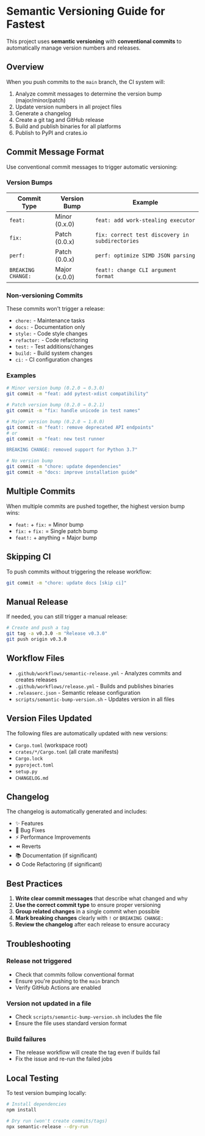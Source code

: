 # Semantic Versioning Guide for Fastest

This project uses **semantic versioning** with **conventional commits** to automatically manage version numbers and releases.

## Overview

When you push commits to the `main` branch, the CI system will:
1. Analyze commit messages to determine the version bump (major/minor/patch)
2. Update version numbers in all project files
3. Generate a changelog
4. Create a git tag and GitHub release
5. Build and publish binaries for all platforms
6. Publish to PyPI and crates.io

## Commit Message Format

Use conventional commit messages to trigger automatic versioning:

### Version Bumps

| Commit Type | Version Bump | Example |
|-------------|--------------|---------|
| `feat:` | Minor (0.x.0) | `feat: add work-stealing executor` |
| `fix:` | Patch (0.0.x) | `fix: correct test discovery in subdirectories` |
| `perf:` | Patch (0.0.x) | `perf: optimize SIMD JSON parsing` |
| `BREAKING CHANGE:` | Major (x.0.0) | `feat!: change CLI argument format` |

### Non-versioning Commits

These commits won't trigger a release:
- `chore:` - Maintenance tasks
- `docs:` - Documentation only
- `style:` - Code style changes
- `refactor:` - Code refactoring
- `test:` - Test additions/changes
- `build:` - Build system changes
- `ci:` - CI configuration changes

### Examples

```bash
# Minor version bump (0.2.0 → 0.3.0)
git commit -m "feat: add pytest-xdist compatibility"

# Patch version bump (0.2.0 → 0.2.1)
git commit -m "fix: handle unicode in test names"

# Major version bump (0.2.0 → 1.0.0)
git commit -m "feat!: remove deprecated API endpoints"
# or
git commit -m "feat: new test runner

BREAKING CHANGE: removed support for Python 3.7"

# No version bump
git commit -m "chore: update dependencies"
git commit -m "docs: improve installation guide"
```

## Multiple Commits

When multiple commits are pushed together, the highest version bump wins:
- `feat:` + `fix:` = Minor bump
- `fix:` + `fix:` = Single patch bump
- `feat!:` + anything = Major bump

## Skipping CI

To push commits without triggering the release workflow:
```bash
git commit -m "chore: update docs [skip ci]"
```

## Manual Release

If needed, you can still trigger a manual release:
```bash
# Create and push a tag
git tag -a v0.3.0 -m "Release v0.3.0"
git push origin v0.3.0
```

## Workflow Files

- `.github/workflows/semantic-release.yml` - Analyzes commits and creates releases
- `.github/workflows/release.yml` - Builds and publishes binaries
- `.releaserc.json` - Semantic release configuration
- `scripts/semantic-bump-version.sh` - Updates version in all files

## Version Files Updated

The following files are automatically updated with new versions:
- `Cargo.toml` (workspace root)
- `crates/*/Cargo.toml` (all crate manifests)
- `Cargo.lock`
- `pyproject.toml`
- `setup.py`
- `CHANGELOG.md`

## Changelog

The changelog is automatically generated and includes:
- ✨ Features
- 🐛 Bug Fixes
- ⚡ Performance Improvements
- ⏪ Reverts
- 📚 Documentation (if significant)
- ♻️ Code Refactoring (if significant)

## Best Practices

1. **Write clear commit messages** that describe what changed and why
2. **Use the correct commit type** to ensure proper versioning
3. **Group related changes** in a single commit when possible
4. **Mark breaking changes** clearly with `!` or `BREAKING CHANGE:`
5. **Review the changelog** after each release to ensure accuracy

## Troubleshooting

### Release not triggered
- Check that commits follow conventional format
- Ensure you're pushing to the `main` branch
- Verify GitHub Actions are enabled

### Version not updated in a file
- Check `scripts/semantic-bump-version.sh` includes the file
- Ensure the file uses standard version format

### Build failures
- The release workflow will create the tag even if builds fail
- Fix the issue and re-run the failed jobs

## Local Testing

To test version bumping locally:
```bash
# Install dependencies
npm install

# Dry run (won't create commits/tags)
npx semantic-release --dry-run
```